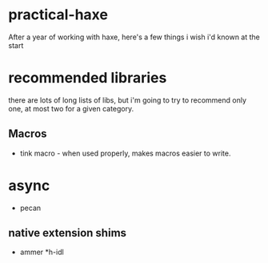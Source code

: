 # practical-haxe

After a year of working with haxe, here's a few things i wish i'd known at the start

# recommended libraries

there are lots of long lists of libs, but i'm going to try to recommend only one, at most two for a given category.

## Macros
* tink macro - when used properly, makes macros easier to write.

# async

* pecan

## native extension shims
* ammer
*h-idl

